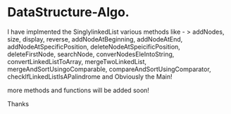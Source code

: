 # DataStructure-Algo.
I have implmented the SinglylinkedList 
various methods like - > addNodes, size, display, reverse, addNodeAtBeginning, addNodeAtEnd, addNodeAtSpecificPosition, deleteNodeAtSpeicificPosition, deleteFirstNode, searchNode,
converNodesEleIntoString, convertLinkedListToArray, mergeTwoLinkedList, mergeAndSortUsingoComparable, compareAndSortUsingComparator, checkIfLinkedListIsAPalindrome and Obviously the
Main!

more methods and functions will be added soon! 

Thanks  


